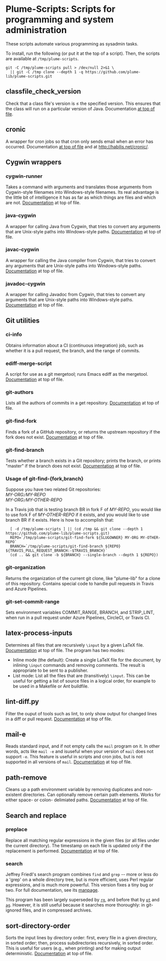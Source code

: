 # Plume-Scripts:  Scripts for programming and system administration #

These scripts automate various programming as sysadmin tasks.

To install, run the following (or put it at the top of a script).
Then, the scripts are available at `/tmp/plume-scripts`.

```
git -C /tmp/plume-scripts pull > /dev/null 2>&1 \
  || git -C /tmp clone --depth 1 -q https://github.com/plume-lib/plume-scripts.git
```


## classfile_check_version

Check that a class file's version is &leq; the specified version.
This ensures that the class will run on a particular version of Java.
Documentation [at top of file](classfile_check_version).


## cronic

A wrapper for cron jobs so that cron only sends
email when an error has occurred.
Documentation [at top of file](cronic) and at http://habilis.net/cronic/.


## Cygwin wrappers

### cygwin-runner

Takes a command with arguments and translates those arguments from
Cygwin-style filenames into Windows-style filenames.  Its real advantage
is the little bit of intelligence it has as far as which things are files
and which are not.
[Documentation](cygwin-runner) at top of file.

### java-cygwin

A wrapper for calling Java from Cygwin, that tries to convert any
arguments that are Unix-style paths into Windows-style paths.
[Documentation](java-cygwin) at top of file.

### javac-cygwin

A wrapper for calling the Java compiler from Cygwin, that tries to convert any
arguments that are Unix-style paths into Windows-style paths.
[Documentation](javac-cygwin) at top of file.

### javadoc-cygwin

A wrapper for calling Javadoc from Cygwin, that tries to convert any
arguments that are Unix-style paths into Windows-style paths.
[Documentation](javadoc-cygwin) at top of file.


## Git utilities

### ci-info

Obtains information about a CI (continuous integration) job, such
as whether it is a pull request, the branch, and the range of commits.

### ediff-merge-script

A script for use as a git mergetool; runs Emacs ediff as the mergetool.
[Documentation](ediff-merge-script) at top of file.

### git-authors

Lists all the authors of commits in a get repository.
[Documentation](git-authors) at top of file.

### git-find-fork

Finds a fork of a GitHub repository, or returns the upstream repository
if the fork does not exist.
[Documentation](git-find-fork) at top of file.

### git-find-branch

Tests whether a branch exists in a Git repository;
prints the branch, or prints "master" if the branch does not exist.
[Documentation](git-find-branch) at top of file.

### Usage of git-find-{fork,branch}

Suppose you have two related Git repositories:\
  *MY-ORG*`/`*MY-REPO*\
  *MY-ORG*`/`*MY-OTHER-REPO*

In a Travis job that is testing branch BR in fork F of *MY-REPO*,
you would like to use fork F of *MY-OTHER-REPO* if it exists,
and you would like to use branch BR if it exists.
Here is how to accomplish that:

```
  [ -d /tmp/plume-scripts ] || (cd /tmp && git clone --depth 1 https://github.com/plume-lib/plume-scripts.git)
  REPO=`/tmp/plume-scripts/git-find-fork ${SLUGOWNER} MY-ORG MY-OTHER-REPO`
  BRANCH=`/tmp/plume-scripts/git-find-branch ${REPO} ${TRAVIS_PULL_REQUEST_BRANCH:-$TRAVIS_BRANCH}`
  (cd .. && git clone -b ${BRANCH} --single-branch --depth 1 ${REPO})
```

### git-organization

Returns the organization of the current git clone, like "plume-lib" for a
clone of this repository.  Contains special code to handle pull requests in
Travis and Azure Pipelines.

### git-set-commit-range

Sets environment variables COMMIT_RANGE, BRANCH, and STRIP_LINT, when run
in a pull request under Azure Pipelines, CircleCI, or Travis CI.


## latex-process-inputs

Determines all files that are recursively `\input` by a given
LaTeX file.
[Documentation](latex-process-inputs) at top of file.
The program has two modes:

 * Inline mode (the default):  Create a single LaTeX file for the document,
   by inlining `\input` commands and removing comments.
   The result is appropriate to be sent to a publisher.
 * List mode: List all the files that are (transitively) `\input`.
   This can be useful for getting a list of source files in a logical order,
   for example to be used in a Makefile or Ant buildfile.


## lint-diff.py

Filter the ouput of tools such as lint, to only show output for changed
lines in a diff or pull request.
[Documentation](lint-diff.py) at top of file.


## mail-e

Reads standard input, and if not empty calls the `mail` program on it.
In other words, acts like `mail -e` and isuseful when your version of `mail` does not support `-e`.
This feature is useful in scripts and cron jobs, but is not supported
in all versions of `mail`.
[Documentation](mail-e)
at top of file.


## path-remove

Cleans up a path environment variable by removing duplicates and
non-existent directories.
Can optionally remove certain path elements.
Works for either space- or colon- delimiated paths.
[Documentation](path-remove) at top of file.


## Search and replace

### preplace

Replace all matching regular expressions in the given files (or all files
under the current directory).  The timestamp on each file is updated only
if the replacement is performed.
[Documentation](preplace) at top of file.


### search

Jeffrey Friedl's search program combines `find` and `grep`
-- more or less do a 'grep' on a whole directory tree, but is more
efficient, uses Perl regular expressions, and is much more powerful.
This version fixes a tiny bug or two.  For full documentation, see its
[manpage](search.manpage).

This program has been largely superseded by
[`rg`](https://github.com/BurntSushi/ripgrep), and before that by
[`pt`](https://github.com/monochromegane/the_platinum_searcher) and
[`ag`](http://geoff.greer.fm/ag/).  However, it is still useful because it
searches more thoroughly:  in git-ignored files, and in compressed
archives.


## sort-directory-order

Sorts the input lines by directory order:  first, every file in a given
directory, in sorted order; then, process subdirectories recursively, in
sorted order. This is useful for users (e.g., when printing) and for making
output deterministic.
[Documentation](sort-directory-order) at top of file.
